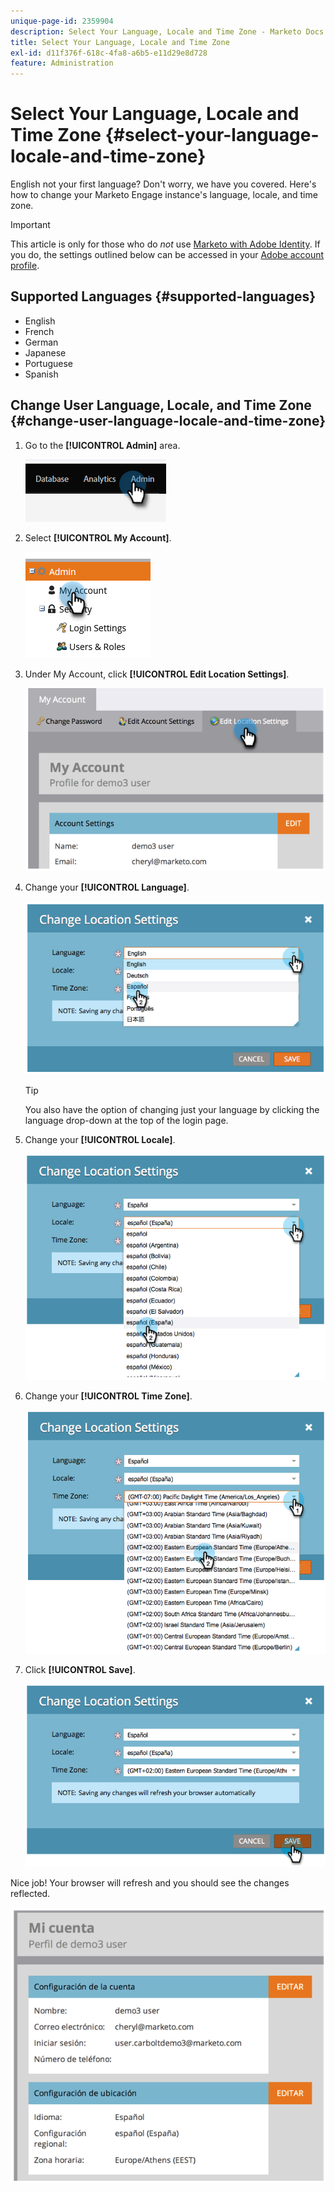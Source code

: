 ```yaml
---
unique-page-id: 2359904
description: Select Your Language, Locale and Time Zone - Marketo Docs - Product Documentation
title: Select Your Language, Locale and Time Zone
exl-id: d11f376f-618c-4fa8-a6b5-e11d29e8d728
feature: Administration
---
```

# Select Your Language, Locale and Time Zone {#select-your-language-locale-and-time-zone}

English not your first language? Don't worry, we have you covered. Here's how to change your Marketo Engage instance's language, locale, and time zone.

>[!IMPORTANT]
>
>This article is only for those who do _not_ use [Marketo with Adobe Identity](/help/marketo/product-docs/administration/marketo-with-adobe-identity/adobe-identity-management-overview.md). If you do, the settings outlined below can be accessed in your [Adobe account profile](https://account.adobe.com/profile).

## Supported Languages {#supported-languages}

* English
* French
* German
* Japanese
* Portuguese
* Spanish

## Change User Language, Locale, and Time Zone {#change-user-language-locale-and-time-zone}

1. Go to the **[!UICONTROL Admin]** area.

   ![](assets/select-your-language-locale-and-time-zone-1.png)

1. Select **[!UICONTROL My Account]**.

   ![](assets/select-your-language-locale-and-time-zone-2.png)

1. Under My Account, click **[!UICONTROL Edit Location Settings]**.

   ![](assets/select-your-language-locale-and-time-zone-3.png)

1. Change your **[!UICONTROL Language]**.

   ![](assets/select-your-language-locale-and-time-zone-4.png)

   >[!TIP]
   >
   >You also have the option of changing just your language by clicking the language drop-down at the top of the login page.

1. Change your **[!UICONTROL Locale]**.

   ![](assets/select-your-language-locale-and-time-zone-5.png)

1. Change your **[!UICONTROL Time Zone]**.

   ![](assets/select-your-language-locale-and-time-zone-6.png)

1. Click **[!UICONTROL Save]**.

   ![](assets/select-your-language-locale-and-time-zone-7.png)

Nice job! Your browser will refresh and you should see the changes reflected.

![](assets/select-your-language-locale-and-time-zone-8.png)
